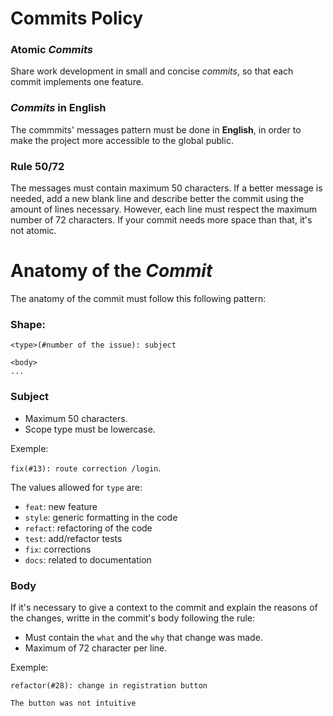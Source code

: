 # Commits Policy

### Atomic *Commits*
Share work development in small and concise *commits*, so that each commit implements one feature.

### *Commits* in English
The commmits' messages pattern must be done in **English**, in order to make the project more accessible to the global public. 

### Rule 50/72
The messages must contain maximum 50 characters. If a better message is needed, add a new blank line and describe better the commit using the amount of lines necessary.
However, each line must respect the maximum number of 72 characters. If your commit needs more space than that, it's not atomic. 


# Anatomy of the *Commit*
The anatomy of the commit must follow this following pattern:

### Shape:
```
<type>(#number of the issue): subject
  
<body>
...
```



### Subject

-   Maximum 50 characters.
-   Scope type must be lowercase. 

Exemple:

`fix(#13): route correction /login`.

The values allowed for `type`  are:

-   `feat`: new feature
-   `style`: generic formatting in the code
-   `refact`: refactoring of the code
-   `test`: add/refactor tests
-   `fix`: corrections
-   `docs`: related to documentation

### Body

If it's necessary to give a context to the commit and explain the reasons of the changes, writte in the commit's body following the rule:

-   Must contain the `what` and the `why` that change was made.
-   Maximum of 72 character per line.

Exemple:

```
refactor(#28): change in registration button 

The button was not intuitive